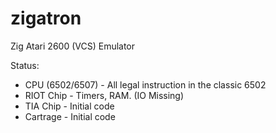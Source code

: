 # zigatron
Zig Atari 2600 (VCS) Emulator


Status:

* CPU (6502/6507) - All legal instruction in the classic 6502
* RIOT Chip - Timers, RAM. (IO Missing)
* TIA Chip  - Initial code
* Cartrage  - Initial code
